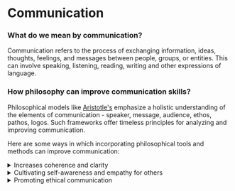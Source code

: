 # Communication

### What do we mean by communication?

Communication refers to the process of exchanging information, ideas, thoughts, feelings, and messages between people, groups, or entities. This can involve speaking, listening, reading, writing and other expressions of language.

### How philosophy can improve communication skills?

Philosophical models like [Aristotle's](../../../lore/philosophers/ancient/aristotle.md) emphasize a holistic understanding of the elements of communication - speaker, message, audience, ethos, pathos, logos. Such frameworks offer timeless principles for analyzing and improving communication.

Here are some ways in which incorporating philosophical tools and methods can improve communication:

<details>

<summary>Increases coherence and clarity</summary>

Philosophy encourages critical thinking by teaching how to analyze concepts, construct arguments, detect inconsistencies in reasoning, and reflect on one's own beliefs. [Critical reasoning](../../../tools/critical-reasoning/) also provides tools for building well-constructed, systematic arguments that improve persuasive and presentation skills.

By[ enabling clearer expression](https://technoaretepublication.org/socialsciences-humanities/article/role-critical-thinking.pdf) of ideas and better comprehension abilities, philosophical practice is essential for effective communication.

</details>

<details>

<summary>Cultivating self-awareness and empathy for others</summary>

Philosophical inquiry promotes self-reflection and greater awareness of one's own strengths, weaknesses, values and biases. This self-awareness, combined with the study of diverse philosophical perspectives, helps develop empathy and the ability to understand others' viewpoints, which are crucial for connecting with an audience.

</details>

<details>

<summary>Promoting ethical communication</summary>

Various ethical traditions have emphasised the importance of communicating with truthfulness, accountability, and respect for persons. For example, virtue-based approaches advocate for cultivating virtues through one's actions such as [honesty](https://psyche.co/ideas/more-than-just-truth-telling-honesty-is-a-virtue-to-cultivate) and [Right Speech](https://www.learnreligions.com/right-speech-450072).

</details>

